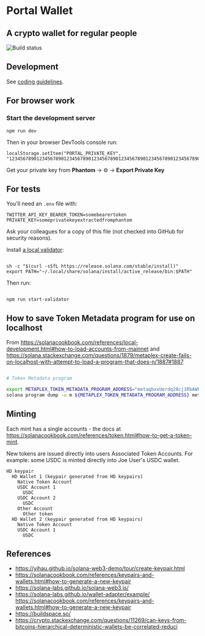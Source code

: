 # Portal Wallet

## A crypto wallet for regular people

![Build status](https://github.com/mikemaccana/vmwallet/actions/workflows/tests.yaml/badge.svg)

## Development

See [coding guidelines](CODING_GUIDELINES.md).

## For browser work

### Start the development server

`npm run dev`

Then in your browser DevTools console run:

```
localStorage.setItem("PORTAL_PRIVATE_KEY", "1234567890123456789012345678901234567890123456789012345678901234567890123456789012345678")
```

Get your private key from **Phantom** -> ⚙️ -> **Export Private Key**

## For tests

You'll need an `.env` file with:

```
TWITTER_API_KEY_BEARER_TOKEN=somebearertoken
PRIVATE_KEY=someprivatekeyextractedfromphantom
```

Ask your colleagues for a copy of this file (not checked into GitHub for security reasons).

Install [a local validator](https://solanacookbook.com/references/local-development.html#starting-a-local-validator):

```

sh -c "$(curl -sSfL https://release.solana.com/stable/install)"
export PATH="~/.local/share/solana/install/active_release/bin:$PATH"

```

Then run:

```

npm run start-validator

```

## How to save Token Metadata program for use on localhost

From https://solanacookbook.com/references/local-development.html#how-to-load-accounts-from-mainnet
and https://solana.stackexchange.com/questions/1879/metaplex-create-fails-on-localhost-with-attempt-to-load-a-program-that-does-n/1887#1887

```bash

# Token Metadata program

export METAPLEX_TOKEN_METADATA_PROGRAM_ADDRESS="metaqbxxUerdq28cj1RbAWkYQm3ybzjb6a8bt518x1s"
solana program dump -u m ${METAPLEX_TOKEN_METADATA_PROGRAM_ADDRESS} metaplex_token_metadata_program.so

```

## Minting

Each mint has a single accounts - the docs at https://solanacookbook.com/references/token.html#how-to-get-a-token-mint.

New tokens are issued directly into users Associated Token Accounts. For example: some USDC is minted directly into Joe User's USDC wallet.

```
HD keypair
  HD Wallet 1 (keypair generated from HD keypairs)
    Native Token Account
    USDC Account 1
      USDC
    USDC Account 2
      USDC
    Other Account
      Other token
  HD Wallet 2 (keypair generated from HD keypairs)
    Native Token Account
    USDC Account 1
      USDC

```

## References

- https://yihau.github.io/solana-web3-demo/tour/create-keypair.html
- https://solanacookbook.com/references/keypairs-and-wallets.html#how-to-generate-a-new-keypair
- https://solana-labs.github.io/solana-web3.js/
- https://solana-labs.github.io/wallet-adapter/example/
  https://solanacookbook.com/references/keypairs-and-wallets.html#how-to-generate-a-new-keypair
- https://buildspace.so/
- https://crypto.stackexchange.com/questions/11269/can-keys-from-bitcoins-hierarchical-deterministic-wallets-be-correlated-reduci
